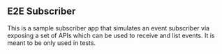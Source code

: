## E2E Subscriber
This is a sample subscriber app that simulates an event subscriber via exposing a set of APIs which can be used to receive and list events. It is meant to be only used in tests.


